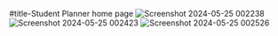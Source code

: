 #title-Student Planner
home page
![Screenshot 2024-05-25 002238](https://github.com/joel-tm/student-accademic-planner/assets/92463895/57d9bea9-897f-4664-a567-d7b75f7db729)
![Screenshot 2024-05-25 002423](https://github.com/joel-tm/student-accademic-planner/assets/92463895/6b3dc677-310c-4a5a-9790-53e47228b7db)
![Screenshot 2024-05-25 002526](https://github.com/joel-tm/student-accademic-planner/assets/92463895/69629306-5771-4e38-9ed1-b0ed2236ff03)
